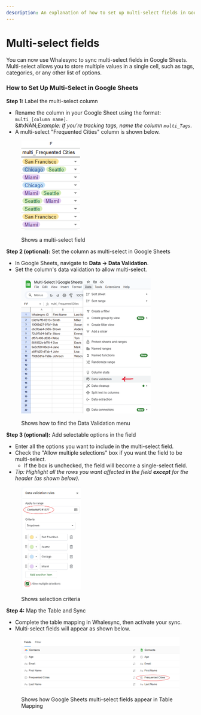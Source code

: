 ```yaml
---
description: An explanation of how to set up multi-select fields in Google Sheets
---
```


# Multi-select fields

You can now use Whalesync to sync multi-select fields in Google Sheets. Multi-select allows you to store multiple values in a single cell, such as tags, categories, or any other list of options.&#x20;

### How to Set Up Multi-Select in Google Sheets

**Step 1:** Label the multi-select column

* Rename the column in your Google Sheet using the format: `multi_[column name]`. \
  &#xNAN;_&#x45;xample: If you're tracking tags, name the column `multi_Tags`._
* A multi-select "Frequented Cities" column is shown below.

<figure><img src="../../.gitbook/assets/Screenshot 2025-01-11 162758.png" alt=""><figcaption><p>Shows a multi-select field</p></figcaption></figure>

**Step 2 (optional):** Set the column as multi-select in Google Sheets

* In Google Sheets, navigate to **Data → Data Validation**.
* Set the column's data validation to allow multi-select.

<figure><img src="../../.gitbook/assets/Data Validation 2.PNG" alt="" width="346"><figcaption><p>Shows how to find the Data Validation menu</p></figcaption></figure>

**Step 3 (optional):** Add selectable options in the field

* Enter all the options you want to include in the multi-select field.
* Check the "Allow multiple selections" box if you want the field to be multi-select.
  * If the box is unchecked, the field will become a single-select field.
* _Tip: Highlight all the rows you want affected in the field **except** for the header (as shown below)._&#x20;

<figure><img src="../../.gitbook/assets/Screenshot 2025-01-11 162018.png" alt="" width="159"><figcaption><p>Shows selection criteria</p></figcaption></figure>

**Step 4:** Map the Table and Sync

* Complete the table mapping in Whalesync, then activate your sync.&#x20;
* Multi-select fields will appear as shown below.&#x20;

<figure><img src="../../.gitbook/assets/Screenshot 2025-01-11 162501.png" alt=""><figcaption><p>Shows how Google Sheets multi-select fields appear in Table Mapping</p></figcaption></figure>







